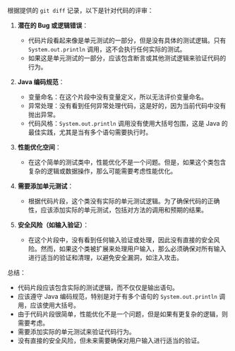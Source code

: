 根据提供的 `git diff` 记录，以下是针对代码的评审：

1. **潜在的 Bug 或逻辑错误**：
   - 代码片段看起来像是单元测试的一部分，但是没有具体的测试逻辑。只有 `System.out.println` 调用，这不会执行任何实际的测试。
   - 如果这是单元测试的一部分，应该包含断言或其他测试逻辑来验证代码的行为。

2. **Java 编码规范**：
   - 变量命名：在这个片段中没有变量定义，所以无法评价变量命名。
   - 异常处理：没有看到任何异常处理代码，这是好的，因为当前代码中没有抛出异常。
   - 代码风格：`System.out.println` 调用没有使用大括号包围，这是 Java 的最佳实践，尤其是当有多个语句需要执行时。

3. **性能优化空间**：
   - 在这个简单的测试类中，性能优化不是一个问题。但是，如果这个类包含复杂的逻辑或数据操作，那么可能需要考虑性能优化。

4. **需要添加单元测试**：
   - 根据代码片段，这个类没有实际的单元测试逻辑。为了确保代码的正确性，应该添加实际的单元测试，包括对方法的调用和预期的结果。

5. **安全风险（如输入验证）**：
   - 在这个片段中，没有看到任何输入验证或处理，因此没有直接的安全风险。然而，如果这个类被扩展来处理用户输入，那么必须确保对所有输入进行适当的验证和清理，以避免安全漏洞，如注入攻击。

总结：
- 代码片段应该包含实际的测试逻辑，而不仅仅是输出语句。
- 应该遵守 Java 编码规范，特别是对于有多个语句的 `System.out.println` 调用，应该使用大括号。
- 由于代码片段很简单，性能优化不是一个问题，但是如果有更复杂的逻辑，则需要考虑。
- 需要添加实际的单元测试来验证代码行为。
- 没有直接的安全风险，但未来需要确保对用户输入进行适当的验证。